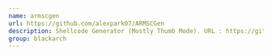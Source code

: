 ```yaml
---
name: armscgen
url: https://github.com/alexpark07/ARMSCGen
description: Shellcode Generator (Mostly Thumb Mode). URL : https://github.com/alexpark07/ARMSCGen Groups : blackarch blackarch-exploitation blackarch-automation
group: blackarch
---
```

